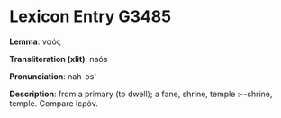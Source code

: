 # Lexicon Entry G3485

**Lemma**: ναός

**Transliteration (xlit)**: naós

**Pronunciation**: nah-os'

**Description**:
from a primary  (to dwell); a fane, shrine, temple :--shrine, temple. Compare ἱερόν.
